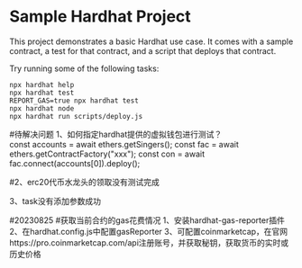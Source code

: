 # Sample Hardhat Project

This project demonstrates a basic Hardhat use case. It comes with a sample contract, a test for that contract, and a script that deploys that contract.

Try running some of the following tasks:

```shell
npx hardhat help
npx hardhat test
REPORT_GAS=true npx hardhat test
npx hardhat node
npx hardhat run scripts/deploy.js
```

#待解决问题
1、如何指定hardhat提供的虚拟钱包进行测试？  
   const accounts = await ethers.getSingers();
   const fac = await ethers.getContractFactory("xxx"); 
   const con = await fac.connect(accounts[0]).deploy();

#2、erc20代币水龙头的领取没有测试完成

3、task没有添加参数成功

#20230825
#获取当前合约的gas花费情况
1、安装hardhat-gas-reporter插件
2、在hardhat.config.js中配置gasReporter
3、可配置coinmarketcap，在官网https://pro.coinmarketcap.com/api注册账号，并获取秘钥，获取货币的实时或历史价格

